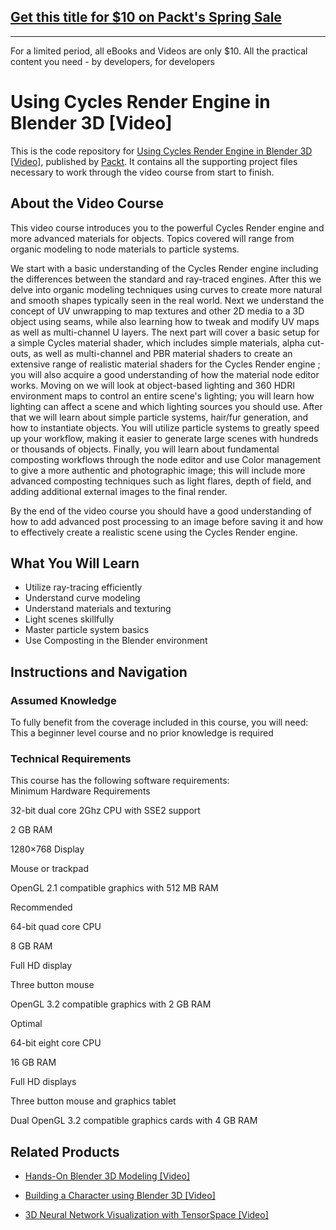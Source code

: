 ## [Get this title for $10 on Packt's Spring Sale](https://www.packt.com/V08204?utm_source=github&utm_medium=packt-github-repo&utm_campaign=spring_10_dollar_2022)
-----
For a limited period, all eBooks and Videos are only $10. All the practical content you need \- by developers, for developers

# Using Cycles Render Engine in Blender 3D [Video]
This is the code repository for [Using Cycles Render Engine in Blender 3D [Video]](https://www.packtpub.com/web-development/using-cycles-render-engine-blender-3d-video?utm_source=github&utm_medium=repository&utm_campaign=9781788391504), published by [Packt](https://www.packtpub.com/?utm_source=github). It contains all the supporting project files necessary to work through the video course from start to finish.
## About the Video Course
This video course introduces you to the powerful Cycles Render engine and more advanced materials for objects. Topics covered will range from organic modeling to node materials to particle systems.

We start with a basic understanding of the Cycles Render engine including the differences between the standard and ray-traced engines. After this we delve into organic modeling techniques using curves to create more natural and smooth shapes typically seen in the real world. Next we understand the concept of UV unwrapping to map textures and other 2D media to a 3D object using seams, while also learning how to tweak and modify UV maps as well as multi-channel U layers. The next part will cover a basic setup for a simple Cycles material shader, which includes simple materials, alpha cut-outs, as well as multi-channel and PBR material shaders to create an extensive range of realistic material shaders for the Cycles Render engine ; you will also acquire a good understanding of how the material node editor works. Moving on we will look at object-based lighting and 360 HDRI environment maps to control an entire scene's lighting; you will learn how lighting can affect a scene and which lighting sources you should use. After that we will learn about simple particle systems, hair/fur generation, and how to instantiate objects. You will utilize particle systems to greatly speed up your workflow, making it easier to generate large scenes with hundreds or thousands of objects. Finally, you will learn about fundamental composting workflows through the node editor and use Color management to give a more authentic and photographic image; this will include more advanced composting techniques such as light flares, depth of field, and adding additional external images to the final render.

By the end of the video course you should have a good understanding of how to add advanced post processing to an image before saving it and how to effectively create a realistic scene using the Cycles Render engine.


<H2>What You Will Learn</H2>
<DIV class=book-info-will-learn-text>
<UL>
<LI>Utilize ray-tracing efficiently&nbsp; 
<LI>Understand curve modeling 
<LI>Understand materials and texturing&nbsp; 
<LI>Light scenes skillfully 
<LI>Master particle system basics 
<LI>Use Composting in the Blender environment </LI></UL></DIV>

## Instructions and Navigation
### Assumed Knowledge
To fully benefit from the coverage included in this course, you will need:<br/>
This a beginner level course and no prior knowledge is required
### Technical Requirements
This course has the following software requirements:<br/>
Minimum Hardware Requirements



32-bit dual core 2Ghz CPU with SSE2 support



2 GB RAM



1280×768 Display



Mouse or trackpad



OpenGL 2.1 compatible graphics with 512 MB RAM


Recommended

64-bit quad core CPU



8 GB RAM



Full HD display



Three button mouse



OpenGL 3.2 compatible graphics with 2 GB RAM


Optimal

64-bit eight core CPU



16 GB RAM



Full HD displays



Three button mouse and graphics tablet



Dual OpenGL 3.2 compatible graphics cards with 4 GB RAM



## Related Products
* [Hands-On Blender 3D Modeling [Video]](https://www.packtpub.com/game-development/hands-blender-3d-modeling-video?utm_source=github&utm_medium=repository&utm_campaign=9781789953213)

* [Building a Character using Blender 3D [Video]](https://www.packtpub.com/web-development/building-character-using-blender-3d-video?utm_source=github&utm_medium=repository&utm_campaign=9781788292764)

* [3D Neural Network Visualization with TensorSpace [Video]](https://www.packtpub.com/application-development/3d-neural-network-visualization-tensorspace-video?utm_source=github&utm_medium=repository&utm_campaign=9781838642105)

